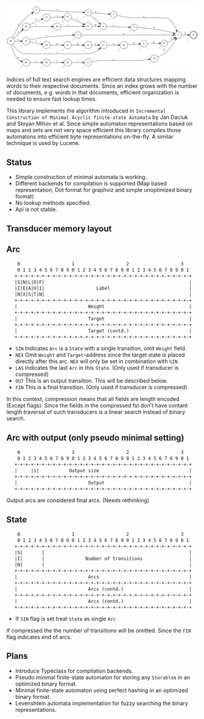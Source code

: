 ![](https://raw.githubusercontent.com/alexbiehl/hs-fst/master/test.png)

Indices of full text search engines are efficient data structures mapping words to their respective documents. Since an index grows with the number of documents, e.g. words in that documents, efficient organization is
needed to ensure fast lookup times.

This library implements the algorithm introduced in `Incremental Construction of Minimal Acyclic finite-state Automata` by Jan Daciuk and Stoyan Mihov et al. Since simple automaton representations based on maps and sets are not very space efficient this library
compiles those automatons into efficient byte representations on-the-fly. A similar technique is used by Lucene.

Status
------

* Simple construction of minimal automata is working.
* Different backends for compilation is supported (Map based representation, Dot format for graphviz and simple unoptimized binary format)
* No lookup methods specified.
* Api is not stable.

Transducer memory layout
------------------------

## Arc
```
    0                   1                   2                   3
    0 1 2 3 4 5 6 7 8 9 0 1 2 3 4 5 6 7 8 9 0 1 2 3 4 5 6 7 8 9 0 1
   +-+-+-+-+-+-+-+-+-+-+-+-+-+-+-+-+-+-+-+-+-+-+-+-+-+-+-+-+-+-+-+-+
   |S|N|L|O|F|                                                     |
   |I|E|A|U|I|                   Label                             |
   |N|X|S|T|N|                                                     |
   +-+-+-+-+-+-+-+-+-+-+-+-+-+-+-+-+-+-+-+-+-+-+-+-+-+-+-+-+-+-+-+-+
   |                          Weight                               |
   +-+-+-+-+-+-+-+-+-+-+-+-+-+-+-+-+-+-+-+-+-+-+-+-+-+-+-+-+-+-+-+-+
   |                          Target                               |
   +-+-+-+-+-+-+-+-+-+-+-+-+-+-+-+-+-+-+-+-+-+-+-+-+-+-+-+-+-+-+-+-+
   |                          Target (contd.)                      |
   +-+-+-+-+-+-+-+-+-+-+-+-+-+-+-+-+-+-+-+-+-+-+-+-+-+-+-+-+-+-+-+-+
```

* `SIN` Indicates `Arc` is a `State` with a single transition, omit `Weight` field.
* `NEX` Omit `Weight` and `Target`-address since the target state is placed directly after this arc. `NEX` will only be set in combination with `SIN`.
* `LAS` Indicates the last `Arc` in this `State`. (Only used if transducer is compressed)
* `OUT` This is an output transition. This will be described below.
* `FIN` This is a final transition. (Only used if transducer is compressed)

In this context, compression means that all fields are length encoded (Except flags). Since the fields in the compressed fst don't have contant length traversal of such transducers is a linear search instead of binary search.

## Arc with output (only pseudo minimal setting)

```
    0                   1                   2                   3
    0 1 2 3 4 5 6 7 8 9 0 1 2 3 4 5 6 7 8 9 0 1 2 3 4 5 6 7 8 9 0 1
   +-+-+-+-+-+-+-+-+-+-+-+-+-+-+-+-+-+-+-+-+-+-+-+-+-+-+-+-+-+-+-+-+
   |     |1|           Output size                                 |
   +-+-+-+-+-+-+-+-+-+-+-+-+-+-+-+-+-+-+-+-+-+-+-+-+-+-+-+-+-+-+-+-+
   |                          Output                               |
   +-+-+-+-+-+-+-+-+-+-+-+-+-+-+-+-+-+-+-+-+-+-+-+-+-+-+-+-+-+-+-+-+
```

Output arcs are considered final arcs. (Needs rethinking)

## State
```
    0                   1                   2                   3
    0 1 2 3 4 5 6 7 8 9 0 1 2 3 4 5 6 7 8 9 0 1 2 3 4 5 6 7 8 9 0 1
   +-+-+-+-+-+-+-+-+-+-+-+-+-+-+-+-+-+-+-+-+-+-+-+-+-+-+-+-+-+-+-+-+
   |S|       |                                                     |
   |I|       |               Number of transitions                 |
   |N|       |                                                     |
   +-+-+-+-+-+-+-+-+-+-+-+-+-+-+-+-+-+-+-+-+-+-+-+-+-+-+-+-+-+-+-+-+
   |                          Arcs                                 |
   +-+-+-+-+-+-+-+-+-+-+-+-+-+-+-+-+-+-+-+-+-+-+-+-+-+-+-+-+-+-+-+-+
   |                          Arcs (contd.)                        |
   +-+-+-+-+-+-+-+-+-+-+-+-+-+-+-+-+-+-+-+-+-+-+-+-+-+-+-+-+-+-+-+-+
   |                          Arcs (contd.)                        |
   +-+-+-+-+-+-+-+-+-+-+-+-+-+-+-+-+-+-+-+-+-+-+-+-+-+-+-+-+-+-+-+-+
```

* If `SIN` flag is set treat `State` as single `Arc`

If compressed the the number of transitions will be omitted. Since the `FIN` flag indicates end of arcs.

Plans
-----

* Introduce Typeclass for compilation backends.
* Pseudo minimal finite-state automaton for storing any `Storable`s in an optimized binary format.
* Minimal finite-state automaton using perfect hashing in an optimized binary format.
* Levenshtein automata implementation for fuzzy searching the binary representations.
